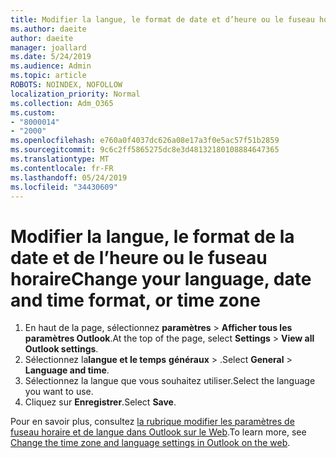 ```yaml
---
title: Modifier la langue, le format de date et d’heure ou le fuseau horaire dans Outlook sur le Web
ms.author: daeite
author: daeite
manager: joallard
ms.date: 5/24/2019
ms.audience: Admin
ms.topic: article
ROBOTS: NOINDEX, NOFOLLOW
localization_priority: Normal
ms.collection: Adm_O365
ms.custom:
- "8000014"
- "2000"
ms.openlocfilehash: e760a0f4037dc626a08e17a3f0e5ac57f51b2859
ms.sourcegitcommit: 9c6c2ff5865275dc8e3d48132180108884647365
ms.translationtype: MT
ms.contentlocale: fr-FR
ms.lasthandoff: 05/24/2019
ms.locfileid: "34430609"
---
```

# <a name="change-your-language-date-and-time-format-or-time-zone"></a><span data-ttu-id="57b6c-102">Modifier la langue, le format de la date et de l’heure ou le fuseau horaire</span><span class="sxs-lookup"><span data-stu-id="57b6c-102">Change your language, date and time format, or time zone</span></span>

1. <span data-ttu-id="57b6c-103">En haut de la page, sélectionnez **paramètres** > **Afficher tous les paramètres Outlook**.</span><span class="sxs-lookup"><span data-stu-id="57b6c-103">At the top of the page, select **Settings** > **View all Outlook settings**.</span></span>
2. <span data-ttu-id="57b6c-104">Sélectionnez la**langue et le temps** **généraux** > .</span><span class="sxs-lookup"><span data-stu-id="57b6c-104">Select **General** > **Language and time**.</span></span>
3. <span data-ttu-id="57b6c-105">Sélectionnez la langue que vous souhaitez utiliser.</span><span class="sxs-lookup"><span data-stu-id="57b6c-105">Select the language you want to use.</span></span>
4. <span data-ttu-id="57b6c-106">Cliquez sur **Enregistrer**.</span><span class="sxs-lookup"><span data-stu-id="57b6c-106">Select **Save**.</span></span>

<span data-ttu-id="57b6c-107">Pour en savoir plus, consultez [la rubrique modifier les paramètres de fuseau horaire et de langue dans Outlook sur le Web](https://support.office.com/article/65239869-12e7-4a9d-bca1-76b0ad7ce273).</span><span class="sxs-lookup"><span data-stu-id="57b6c-107">To learn more, see [Change the time zone and language settings in Outlook on the web](https://support.office.com/article/65239869-12e7-4a9d-bca1-76b0ad7ce273).</span></span>